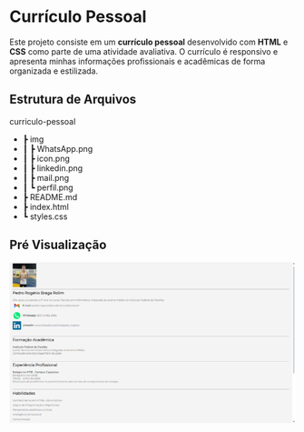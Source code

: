 # Currículo Pessoal

Este projeto consiste em um **currículo pessoal** desenvolvido com **HTML** e **CSS** como parte de uma atividade avaliativa. O currículo é responsivo e apresenta minhas informações profissionais e acadêmicas de forma organizada e estilizada.

## Estrutura de Arquivos
curriculo-pessoal
- ┣ img
- ┃ ┣ WhatsApp.png
- ┃ ┣ icon.png
- ┃ ┣ linkedin.png
- ┃ ┣ mail.png
- ┃ ┗ perfil.png
- ┣ README.md
- ┣ index.html
- ┗ styles.css

## Pré Visualização
![pre visualização](img/pre_view.png)
